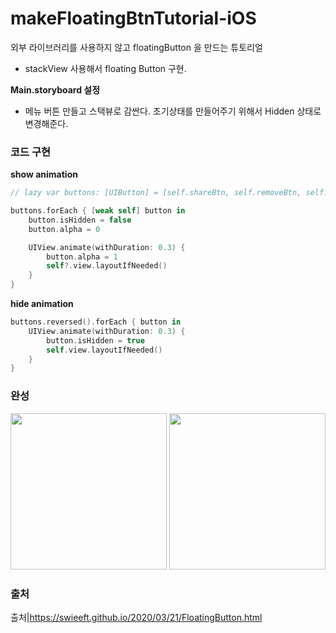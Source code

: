 # makeFloatingBtnTutorial-iOS
외부 라이브러리를 사용하지 않고 floatingButton 을 만드는 튜토리얼

- stackView 사용해서 floating Button 구현.

**Main.storyboard 설정**
- 메뉴 버튼 만들고 스택뷰로 감싼다. 초기상태를 만들어주기 위해서 Hidden 상태로 변경해준다.

### 코드 구현
**show animation**
```swift
// lazy var buttons: [UIButton] = [self.shareBtn, self.removeBtn, self.editBtn]

buttons.forEach { [weak self] button in
    button.isHidden = false
    button.alpha = 0

    UIView.animate(withDuration: 0.3) {
        button.alpha = 1
        self?.view.layoutIfNeeded()
    }
}
```
**hide animation**
```swift
buttons.reversed().forEach { button in
    UIView.animate(withDuration: 0.3) {
        button.isHidden = true
        self.view.layoutIfNeeded()
    }
}
```
### 완성
<img src ="https://user-images.githubusercontent.com/69136340/111800886-bdfe3380-890f-11eb-8603-b743c756148a.png" width ="250">
<img src ="https://user-images.githubusercontent.com/69136340/111800883-bd659d00-890f-11eb-8812-3344c0804221.png" width ="250">


### 출처
출처|https://swieeft.github.io/2020/03/21/FloatingButton.html
